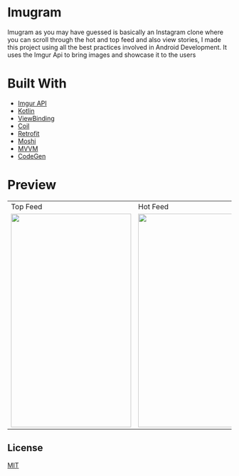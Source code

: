 # Imugram
Imugram as you may have guessed is basically an Instagram clone where you can scroll through the hot and top feed and also view stories, I made this project  using all the best practices involved in Android Development. It uses the Imgur Api to bring images and showcase it to the users

# Built With
* [Imgur API](https://apidocs.imgur.com/)
* [Kotlin](https://kotlinlang.org/)
* [ViewBinding](https://developer.android.com/topic/libraries/view-binding)
* [Coil](https://github.com/coil-kt/coil)
* [Retrofit](https://square.github.io/retrofit/)
* [Moshi](https://github.com/square/retrofit/tree/master/retrofit-converters/moshi)
* [MVVM](https://developer.android.com/jetpack/guide)
* [CodeGen](https://github.com/square/moshi/blob/master/CHANGELOG.md#version-160)

# Preview
<table>
  <tr>
    <td>Top Feed</td>
     <td>Hot Feed</td>
     <td>Story Widget</td>
  </tr>
  <tr>
    <td><img src="https://user-images.githubusercontent.com/75121767/145616282-5ed72725-458e-4994-974d-0c863cf3943b.jpeg" width=270 height=480></td>
    <td><img src="https://user-images.githubusercontent.com/75121767/145616374-2be58ce8-0db5-494a-9344-71bf4507dbe1.jpeg" width=270 height=480></td>
    <td><img src="https://user-images.githubusercontent.com/75121767/145616393-a1cc2ee2-ffcc-4117-baa8-003abe9da973.jpeg" width=270 height=480></td>
  </tr>
 </table>


## License
[MIT](https://choosealicense.com/licenses/mit/)
